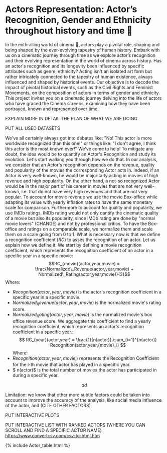 # Actors Representation: Actor’s Recognition, Gender and Ethnicity throughout history and time 📆
In the enthralling world of cinema 🎥, actors play a pivotal role, shaping and being shaped by the ever-evolving tapestry of human history. Embark with us on a cinematic journey through time as we explore actor’s recognition and their evolving representation in the world of cinema across history. Has an actor's recognition and its longevity been influenced by specific attributes such as genre, ethnicity? Acting isn't an isolated art form but rather intricately connected to the tapestry of human existence, always influenced and shaped by historical events. Our objective is to decode the impact of pivotal historical events, such as the Civil Rights and Feminist Movements, on the composition of actors in terms of gender and ethnicity. This project invites you on a cinematic journey delving into the life of actors who have graced the Cinema screens, examining how they have been portrayed, known and represented over time.

EXPLAIN MORE IN DETAIL THE PLAN OF WHAT WE ARE DOING

PUT ALL USED DATASETS

We've all certainly always got into debates like: "No! This actor is more worldwide recognized than this one!" or things like: "I don't agree, I think this actor is the most known ever!" We've come to help! To mitigate any doubt, the idea would be to quantify an Actor's Recognition and study its evolution. Let's start walking you through how we do that. In our analysis, we consider that an Actor's recognition depends on the revenue, quality and popularity of the movies the corresponding Actor acts in. Indeed, if an Actor is very well-known, he would be majoritarly acting in movies of high revenue and high popularity. On the other hand, a not-so recognized Actor would be in the major part of his career in movies that are not very well-known, i.e. that do not have very high revenues and that are not very popular. To account for movie revenue we use the movie Box-office while adapting its value with yearly inflation rates to have the same monetary scale for comparison. Furthermore to account for quality and popularity, we use IMDb ratings, IMDb rating would not only qantify the cinematic quality of a movie but also its popularity, since IMDb rating are done by "normal movie lovers" (CHANGE) and not by professional critics. To have the Box-office and ratings on a comparable scale, we normalize them and scale them on a scale going from 0 to 1. What is necessary now is that we define a recognition coefficient ($RC$)  to asses the recognition of an actor. Let us explain how we define it.
We start by defining a movie recognition coefficient, which represents the recognition coefficient of an actor in a specific year in a specific movie:
$$RC_{movie}(actor,year,movie) = \frac{Normalized\_Revenue(actor,year,movie) + Normalized\_Rating(actor,year,movie)}{2}$$
Where:
- $Recognition(actor,year,movie)$ is the actor's recognition coefficient in a specific year in a specific movie.
- $Normalized_Revenue(actor,year,movie)$ is the normalized movie's rating score.
- $Normalized_Rating(actor,year,movie)$ is the normalized movie's box office revenue score.
We aggregate this coefficient to find a yearly recognition coefficient, which represents an actor's recognition coefficient in a specific year.:
$$  RC_{year}(actor,year) = \frac{1}{n(actor)} \sum_{i=1}^{n(actor)} Recognition(actor,year,{movie}_i) $$
Where:
- $Recognition(actor,year,{movie}_i)$ represents the Recognition Coefficient for the i-th movie that actor has played in a specific year.
- $ n(actor)$ is the total number of movies the actor has participated in during a specific year.

$$dd$$



Limitation: we know that other more subtle factors could be taken into account to improve the accuracy of the analysis, like social media influence of the actor, and (CITE OTHER FACTORS).

PUT INTERACTIVE PLOTS

PUT INTERACTIVE LIST WITH RANKED ACTORS (WHERE YOU CAN SCROLL AND FIND A SPECIFIC ACTOR NAME)
https://www.convertcsv.com/csv-to-html.htm

{% include Actor_table.html %}
 
